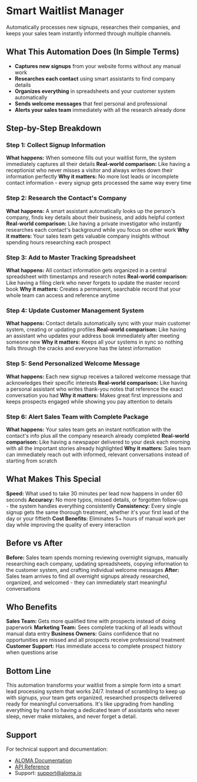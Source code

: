 # Smart Waitlist Manager

Automatically processes new signups, researches their companies, and keeps your sales team instantly informed through multiple channels.

## What This Automation Does (In Simple Terms)

- **Captures new signups** from your website forms without any manual work
- **Researches each contact** using smart assistants to find company details
- **Organizes everything** in spreadsheets and your customer system automatically
- **Sends welcome messages** that feel personal and professional
- **Alerts your sales team** immediately with all the research already done

## Step-by-Step Breakdown

### Step 1: Collect Signup Information
**What happens:** When someone fills out your waitlist form, the system immediately captures all their details
**Real-world comparison:** Like having a receptionist who never misses a visitor and always writes down their information perfectly
**Why it matters:** No more lost leads or incomplete contact information - every signup gets processed the same way every time

### Step 2: Research the Contact's Company
**What happens:** A smart assistant automatically looks up the person's company, finds key details about their business, and adds helpful context
**Real-world comparison:** Like having a private investigator who instantly researches each contact's background while you focus on other work
**Why it matters:** Your sales team gets valuable company insights without spending hours researching each prospect

### Step 3: Add to Master Tracking Spreadsheet
**What happens:** All contact information gets organized in a central spreadsheet with timestamps and research notes
**Real-world comparison:** Like having a filing clerk who never forgets to update the master record book
**Why it matters:** Creates a permanent, searchable record that your whole team can access and reference anytime

### Step 4: Update Customer Management System
**What happens:** Contact details automatically sync with your main customer system, creating or updating profiles
**Real-world comparison:** Like having an assistant who updates your address book immediately after meeting someone new
**Why it matters:** Keeps all your systems in sync so nothing falls through the cracks and everyone has the latest information

### Step 5: Send Personalized Welcome Message
**What happens:** Each new signup receives a tailored welcome message that acknowledges their specific interests
**Real-world comparison:** Like having a personal assistant who writes thank-you notes that reference the exact conversation you had
**Why it matters:** Makes great first impressions and keeps prospects engaged while showing you pay attention to details

### Step 6: Alert Sales Team with Complete Package
**What happens:** Your sales team gets an instant notification with the contact's info plus all the company research already completed
**Real-world comparison:** Like having a newspaper delivered to your desk each morning with all the important stories already highlighted
**Why it matters:** Sales team can immediately reach out with informed, relevant conversations instead of starting from scratch

## What Makes This Special

**Speed:** What used to take 30 minutes per lead now happens in under 60 seconds
**Accuracy:** No more typos, missed details, or forgotten follow-ups - the system handles everything consistently
**Consistency:** Every single signup gets the same thorough treatment, whether it's your first lead of the day or your fiftieth
**Cost Benefits:** Eliminates 5+ hours of manual work per day while improving the quality of every interaction

## Before vs After

**Before:** Sales team spends morning reviewing overnight signups, manually researching each company, updating spreadsheets, copying information to the customer system, and crafting individual welcome messages
**After:** Sales team arrives to find all overnight signups already researched, organized, and welcomed - they can immediately start meaningful conversations

## Who Benefits

**Sales Team:** Gets more qualified time with prospects instead of doing paperwork
**Marketing Team:** Sees complete tracking of all leads without manual data entry
**Business Owners:** Gains confidence that no opportunities are missed and all prospects receive professional treatment
**Customer Support:** Has immediate access to complete prospect history when questions arise

## Bottom Line

This automation transforms your waitlist from a simple form into a smart lead processing system that works 24/7. Instead of scrambling to keep up with signups, your team gets organized, researched prospects delivered ready for meaningful conversations. It's like upgrading from handling everything by hand to having a dedicated team of assistants who never sleep, never make mistakes, and never forget a detail.

## Support

For technical support and documentation:
- [ALOMA Documentation](https://docs.aloma.io)
- [API Reference](https://docs.aloma.io/api)
- Support: [support@aloma.io](mailto:support@aloma.io)

